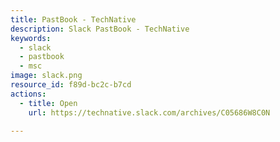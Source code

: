 ```yaml
---
title: PastBook - TechNative
description: Slack PastBook - TechNative
keywords:
  - slack
  - pastbook
  - msc
image: slack.png
resource_id: f89d-bc2c-b7cd
actions:
  - title: Open
    url: https://technative.slack.com/archives/C05686W8C0N

---
```






